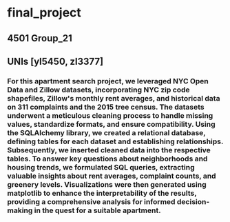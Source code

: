 # final_project

## 4501 Group_21
## UNIs [yl5450, zl3377]

### For this apartment search project, we leveraged NYC Open Data and Zillow datasets, incorporating NYC zip code shapefiles, Zillow's monthly rent averages, and historical data on 311 complaints and the 2015 tree census. The datasets underwent a meticulous cleaning process to handle missing values, standardize formats, and ensure compatibility. Using the SQLAlchemy library, we created a relational database, defining tables for each dataset and establishing relationships. Subsequently, we inserted cleaned data into the respective tables. To answer key questions about neighborhoods and housing trends, we formulated SQL queries, extracting valuable insights about rent averages, complaint counts, and greenery levels. Visualizations were then generated using matplotlib to enhance the interpretability of the results, providing a comprehensive analysis for informed decision-making in the quest for a suitable apartment.
